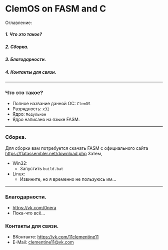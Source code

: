 # ClemOS on FASM and C
 Оглавление:
 ##### 1. Что это такое?
 ##### 2. Сборка.
 ##### 3. Благодарности.
 ##### 4. Контакты для связи.
____

### Что это такое?
 - Полное название данной ОС: `ClemOS`
 - Разрядность: `x32`
 - Ядро: `Модульное`
 - Ядро написано на языке FASM.
____
 
### Сборка.
 Для сборки вам потребуется скачать FASM с официального сайта https://flatassembler.net/download.php
 Затем,
  * Win32:
     + Запустить `build.bat`
  * Linux:
     + Извините, но я временно не пользуюсь им...
____

### Благодарности.
 + https://vk.com/0nera
 + Пока-что всё...

### Контакты для связи.
 * ВКонтакте: https://vk.com/11clementine11
 * E-Mail: clementine11@vk.com
